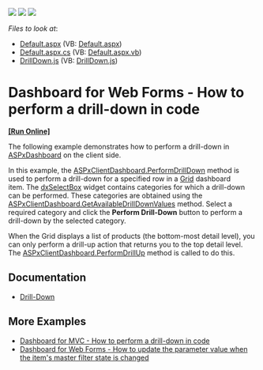 <!-- default badges list -->
![](https://img.shields.io/endpoint?url=https://codecentral.devexpress.com/api/v1/VersionRange/128579898/17.1.3%2B)
[![](https://img.shields.io/badge/Open_in_DevExpress_Support_Center-FF7200?style=flat-square&logo=DevExpress&logoColor=white)](https://supportcenter.devexpress.com/ticket/details/T495048)
[![](https://img.shields.io/badge/📖_How_to_use_DevExpress_Examples-e9f6fc?style=flat-square)](https://docs.devexpress.com/GeneralInformation/403183)
<!-- default badges end -->
<!-- default file list -->
*Files to look at*:

* [Default.aspx](./CS/ASPxDashboard_PerformDrillDown/Default.aspx) (VB: [Default.aspx](./VB/ASPxDashboard_PerformDrillDown/Default.aspx))
* [Default.aspx.cs](./CS/ASPxDashboard_PerformDrillDown/Default.aspx.cs) (VB: [Default.aspx.vb](./VB/ASPxDashboard_PerformDrillDown/Default.aspx.vb))
* [DrillDown.js](./CS/ASPxDashboard_PerformDrillDown/Scripts/DrillDown.js) (VB: [DrillDown.js](./VB/ASPxDashboard_PerformDrillDown/Scripts/DrillDown.js))
<!-- default file list end -->

# Dashboard for Web Forms - How to perform a drill-down in code

<!-- run online -->
**[[Run Online]](https://codecentral.devexpress.com/128579898/)**
<!-- run online end -->

<p>The following example demonstrates how to perform a drill-down in <a href="https://documentation.devexpress.com/#Dashboard/clsDevExpressDashboardWebASPxDashboardtopic">ASPxDashboard</a> on the client side.</p>
<p>In this example, the <a href="https://documentation.devexpress.com/#Dashboard/DevExpressDashboardWebScriptsASPxClientDashboard_PerformDrillDowntopic">ASPxClientDashboard.PerformDrillDown</a> method is used to perform a drill-down for a specified row in a <a href="https://documentation.devexpress.com/#Dashboard/CustomDocument117161">Grid</a> dashboard item. The <a href="https://js.devexpress.com/Documentation/ApiReference/UI_Widgets/dxSelectBox/">dxSelectBox</a> widget contains categories for which a drill-down can be performed. These categories are obtained using the <a href="https://documentation.devexpress.com/#Dashboard/DevExpressDashboardWebScriptsASPxClientDashboard_GetAvailableDrillDownValuestopic">ASPxClientDashboard.GetAvailableDrillDownValues</a> method. Select a required category and click the <strong>Perform Drill-Down</strong> button to perform a drill-down by the selected category.</p>
<p>When the Grid displays a list of products (the bottom-most detail level), you can only perform a drill-up action that returns you to the top detail level. The <a href="https://documentation.devexpress.com/#Dashboard/DevExpressDashboardWebScriptsASPxClientDashboard_PerformDrillUptopic">ASPxClientDashboard.PerformDrillUp</a> method is called to do this.</p>

## Documentation

- [Drill-Down](https://docs.devexpress.com/Dashboard/117061/web-dashboard/create-dashboards-on-the-web/interactivity/drill-down)

## More Examples

- [Dashboard for MVC - How to perform a drill-down in code](https://github.com/DevExpress-Examples/aspnet-mvc-dashboard-how-to-perform-a-drill-down-in-code-t496083)
- [Dashboard for Web Forms - How to update the parameter value when the item's master filter state is changed](https://github.com/DevExpress-Examples/how-to-update-the-parameter-value-when-the-items-master-filter-state-is-changed-t575012)

